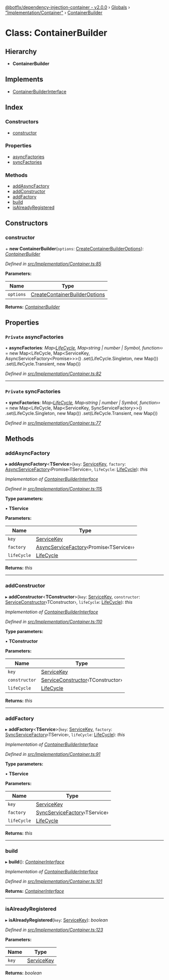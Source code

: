 [@botflx/dependency-injection-container - v2.0.0](../README.md) › [Globals](../globals.md) › ["Implementation/Container"](../modules/_implementation_container_.md) › [ContainerBuilder](_implementation_container_.containerbuilder.md)

# Class: ContainerBuilder

## Hierarchy

* **ContainerBuilder**

## Implements

* [ContainerBuilderInterface](../interfaces/_interfaces_.containerbuilderinterface.md)

## Index

### Constructors

* [constructor](_implementation_container_.containerbuilder.md#constructor)

### Properties

* [asyncFactories](_implementation_container_.containerbuilder.md#private-asyncfactories)
* [syncFactories](_implementation_container_.containerbuilder.md#private-syncfactories)

### Methods

* [addAsyncFactory](_implementation_container_.containerbuilder.md#addasyncfactory)
* [addConstructor](_implementation_container_.containerbuilder.md#addconstructor)
* [addFactory](_implementation_container_.containerbuilder.md#addfactory)
* [build](_implementation_container_.containerbuilder.md#build)
* [isAlreadyRegistered](_implementation_container_.containerbuilder.md#isalreadyregistered)

## Constructors

###  constructor

\+ **new ContainerBuilder**(`options`: [CreateContainerBuilderOptions](../modules/_implementation_container_.md#createcontainerbuilderoptions)): *[ContainerBuilder](_implementation_container_.containerbuilder.md)*

*Defined in [src/Implementation/Container.ts:85](https://github.com/botflux/dependency-injection-container/blob/bd86576/packages/DIContainer/src/Implementation/Container.ts#L85)*

**Parameters:**

Name | Type |
------ | ------ |
`options` | [CreateContainerBuilderOptions](../modules/_implementation_container_.md#createcontainerbuilderoptions) |

**Returns:** *[ContainerBuilder](_implementation_container_.containerbuilder.md)*

## Properties

### `Private` asyncFactories

• **asyncFactories**: *Map‹[LifeCycle](../enums/_interfaces_.lifecycle.md), Map‹string | number | Symbol, function››* = 
        new Map<LifeCycle, Map<ServiceKey, AsyncServiceFactory<Promise<unknown>>>>()
            .set(LifeCycle.Singleton, new Map())
            .set(LifeCycle.Transient, new Map())

*Defined in [src/Implementation/Container.ts:82](https://github.com/botflux/dependency-injection-container/blob/bd86576/packages/DIContainer/src/Implementation/Container.ts#L82)*

___

### `Private` syncFactories

• **syncFactories**: *Map‹[LifeCycle](../enums/_interfaces_.lifecycle.md), Map‹string | number | Symbol, function››* = 
        new Map<LifeCycle, Map<ServiceKey, SyncServiceFactory<unknown>>>()
            .set(LifeCycle.Singleton, new Map())
            .set(LifeCycle.Transient, new Map())

*Defined in [src/Implementation/Container.ts:77](https://github.com/botflux/dependency-injection-container/blob/bd86576/packages/DIContainer/src/Implementation/Container.ts#L77)*

## Methods

###  addAsyncFactory

▸ **addAsyncFactory**<**TService**>(`key`: [ServiceKey](../modules/_interfaces_.md#servicekey), `factory`: [AsyncServiceFactory](../modules/_interfaces_.md#asyncservicefactory)‹Promise‹TService››, `lifeCycle`: [LifeCycle](../enums/_interfaces_.lifecycle.md)): *this*

*Implementation of [ContainerBuilderInterface](../interfaces/_interfaces_.containerbuilderinterface.md)*

*Defined in [src/Implementation/Container.ts:115](https://github.com/botflux/dependency-injection-container/blob/bd86576/packages/DIContainer/src/Implementation/Container.ts#L115)*

**Type parameters:**

▪ **TService**

**Parameters:**

Name | Type |
------ | ------ |
`key` | [ServiceKey](../modules/_interfaces_.md#servicekey) |
`factory` | [AsyncServiceFactory](../modules/_interfaces_.md#asyncservicefactory)‹Promise‹TService›› |
`lifeCycle` | [LifeCycle](../enums/_interfaces_.lifecycle.md) |

**Returns:** *this*

___

###  addConstructor

▸ **addConstructor**<**TConstructor**>(`key`: [ServiceKey](../modules/_interfaces_.md#servicekey), `constructor`: [ServiceConstructor](../modules/_interfaces_.md#serviceconstructor)‹TConstructor›, `lifeCycle`: [LifeCycle](../enums/_interfaces_.lifecycle.md)): *this*

*Implementation of [ContainerBuilderInterface](../interfaces/_interfaces_.containerbuilderinterface.md)*

*Defined in [src/Implementation/Container.ts:110](https://github.com/botflux/dependency-injection-container/blob/bd86576/packages/DIContainer/src/Implementation/Container.ts#L110)*

**Type parameters:**

▪ **TConstructor**

**Parameters:**

Name | Type |
------ | ------ |
`key` | [ServiceKey](../modules/_interfaces_.md#servicekey) |
`constructor` | [ServiceConstructor](../modules/_interfaces_.md#serviceconstructor)‹TConstructor› |
`lifeCycle` | [LifeCycle](../enums/_interfaces_.lifecycle.md) |

**Returns:** *this*

___

###  addFactory

▸ **addFactory**<**TService**>(`key`: [ServiceKey](../modules/_interfaces_.md#servicekey), `factory`: [SyncServiceFactory](../modules/_interfaces_.md#syncservicefactory)‹TService›, `lifeCycle`: [LifeCycle](../enums/_interfaces_.lifecycle.md)): *this*

*Implementation of [ContainerBuilderInterface](../interfaces/_interfaces_.containerbuilderinterface.md)*

*Defined in [src/Implementation/Container.ts:91](https://github.com/botflux/dependency-injection-container/blob/bd86576/packages/DIContainer/src/Implementation/Container.ts#L91)*

**Type parameters:**

▪ **TService**

**Parameters:**

Name | Type |
------ | ------ |
`key` | [ServiceKey](../modules/_interfaces_.md#servicekey) |
`factory` | [SyncServiceFactory](../modules/_interfaces_.md#syncservicefactory)‹TService› |
`lifeCycle` | [LifeCycle](../enums/_interfaces_.lifecycle.md) |

**Returns:** *this*

___

###  build

▸ **build**(): *[ContainerInterface](../interfaces/_interfaces_.containerinterface.md)*

*Implementation of [ContainerBuilderInterface](../interfaces/_interfaces_.containerbuilderinterface.md)*

*Defined in [src/Implementation/Container.ts:101](https://github.com/botflux/dependency-injection-container/blob/bd86576/packages/DIContainer/src/Implementation/Container.ts#L101)*

**Returns:** *[ContainerInterface](../interfaces/_interfaces_.containerinterface.md)*

___

###  isAlreadyRegistered

▸ **isAlreadyRegistered**(`key`: [ServiceKey](../modules/_interfaces_.md#servicekey)): *boolean*

*Defined in [src/Implementation/Container.ts:123](https://github.com/botflux/dependency-injection-container/blob/bd86576/packages/DIContainer/src/Implementation/Container.ts#L123)*

**Parameters:**

Name | Type |
------ | ------ |
`key` | [ServiceKey](../modules/_interfaces_.md#servicekey) |

**Returns:** *boolean*
